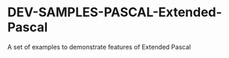DEV-SAMPLES-PASCAL-Extended-Pascal
==================================

A set of examples to demonstrate features of Extended Pascal
